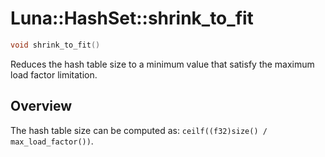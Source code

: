 # Luna::HashSet::shrink_to_fit

```c++
void shrink_to_fit()
```

Reduces the hash table size to a minimum value that satisfy the maximum load factor limitation. 

## Overview
The hash table size can be computed as: `ceilf((f32)size() / max_load_factor())`. 

